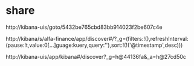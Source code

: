 # share
http://kibana-uis/goto/5432be765cbd83bb914023f2be607c4e 

http://kibana/s/alfa-finance/app/discover#/?_g=(filters:!(),refreshInterval:(pause:!t,value:0[…]guage:kuery,query:''),sort:!(!('@timestamp',desc)))

http://kibana-uis/app/kibana#/discover?_g=h@44136fa&_a=h@27cd50c
